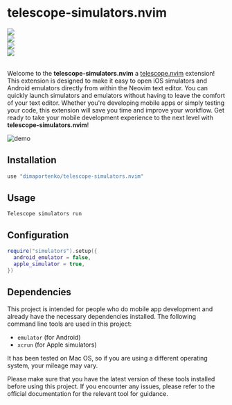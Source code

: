 # telescope-simulators.nvim

<div align="left">
  <a align="left" href="https://github.com/dimaportenko?tab=followers">
    <img src="https://img.shields.io/github/followers/dimaportenko?label=Follow%20%40dimaportenko&style=social" />
  </a>
  <br/>
  <a align="left" href="https://twitter.com/dimaportenko">
    <img src="https://img.shields.io/twitter/follow/dimaportenko?label=Follow%20%40dimaportenko&style=social" />
  </a>
  <br/>
  <a align="left" href="https://www.youtube.com/channel/UCReKeeIMZywvQoaZPZKzQbQ">
    <img src="https://img.shields.io/youtube/channel/subscribers/UCReKeeIMZywvQoaZPZKzQbQ" />
  </a>
  <br/>
  <a align="left" href="https://www.youtube.com/channel/UCReKeeIMZywvQoaZPZKzQbQ">
    <img src="https://img.shields.io/youtube/channel/views/UCReKeeIMZywvQoaZPZKzQbQ" />
  </a>
</div>
<br/>


Welcome to the **telescope-simulators.nvim** a [telescope.nvim](https://github.com/nvim-telescope/telescope.nvim) extension! This extension is designed to make it easy to open iOS simulators and Android emulators directly from within the Neovim text editor. You can quickly launch simulators and emulators without having to leave the comfort of your text editor. Whether you're developing mobile apps or simply testing your code, this extension will save you time and improve your workflow. Get ready to take your mobile development experience to the next level with **telescope-simulators.nvim**!


![demo](https://raw.githubusercontent.com/dimaportenko/telescope-simulators.nvim/main/docs/demo.gif)

## Installation

```lua
use "dimaportenko/telescope-simulators.nvim"
```

## Usage

```
Telescope simulators run
``` 

## Configuration

```lua
require("simulators").setup({
  android_emulator = false,
  apple_simulator = true,
})
```

## Dependencies
This project is intended for people who do mobile app development and already have the necessary dependencies installed. The following command line tools are used in this project:

- `emulator` (for Android)
- `xcrun` (for Apple simulators)

It has been tested on Mac OS, so if you are using a different operating system, your mileage may vary.

Please make sure that you have the latest version of these tools installed before using this project. If you encounter any issues, please refer to the official documentation for the relevant tool for guidance.
